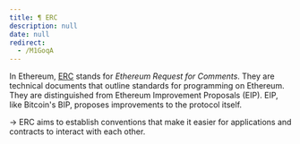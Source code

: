 ```yaml
---
title: ¶ ERC
description: null
date: null
redirect:
  - /M1GoqA
---
```


In Ethereum, [ERC](https://academy.binance.com/vi/articles/an-introduction-to-erc-20-tokens) stands for _Ethereum Request for Comments_. They are technical documents that outline standards for programming on Ethereum. They are distinguished from Ethereum Improvement Proposals (EIP). EIP, like Bitcoin's BIP, proposes improvements to the protocol itself.

-> ERC aims to establish conventions that make it easier for applications and contracts to interact with each other.
